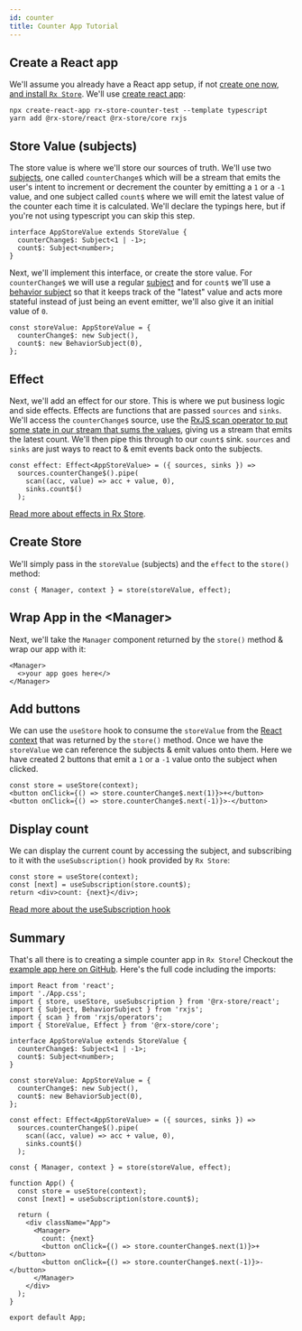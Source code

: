 ```yaml
---
id: counter
title: Counter App Tutorial
---
```


## Create a React app

We'll assume you already have a React app setup, if not [create one now](https://reactjs.org/docs/create-a-new-react-app.html), [and install `Rx Store`](../installation.md). We'll use [create react app](https://reactjs.org/docs/create-a-new-react-app.html#create-react-app):

```
npx create-react-app rx-store-counter-test --template typescript
yarn add @rx-store/react @rx-store/core rxjs
```

## Store Value (subjects)

The store value is where we'll store our sources of truth. We'll use two [subjects](../../basics/subjects.md), one called `counterChange$` which will be a stream that emits the user's intent to increment or decrement the counter by emitting a `1` or a `-1` value, and one subject called `count$` where we will emit the latest value of the counter each time it is calculated. We'll declare the typings here, but if you're not using typescript you can skip this step.

```tsx
interface AppStoreValue extends StoreValue {
  counterChange$: Subject<1 | -1>;
  count$: Subject<number>;
}
```

Next, we'll implement this interface, or create the store value. For `counterChange$` we will use a regular [subject](https://rxjs-dev.firebaseapp.com/guide/subject#subject) and for `count$` we'll use a [behavior subject](https://rxjs-dev.firebaseapp.com/guide/subject#behaviorsubject) so that it keeps track of the "latest" value and acts more stateful instead of just being an event emitter, we'll also give it an initial value of `0`.

```tsx
const storeValue: AppStoreValue = {
  counterChange$: new Subject(),
  count$: new BehaviorSubject(0),
};
```

## Effect

Next, we'll add an effect for our store. This is where we put business logic and side effects. Effects are functions that are passed `sources` and `sinks`. We'll access the `counterChange$` source, use the [RxJS scan operator to put some state in our stream that sums the values](), giving us a stream that emits the latest count. We'll then pipe this through to our `count$` sink. `sources` and `sinks` are just ways to react to & emit events back onto the subjects.

```tsx
const effect: Effect<AppStoreValue> = ({ sources, sinks }) =>
  sources.counterChange$().pipe(
    scan((acc, value) => acc + value, 0),
    sinks.count$()
  );
```

[Read more about effects in Rx Store](../../basics/effects.md).

## Create Store

We'll simply pass in the `storeValue` (subjects) and the `effect` to the `store()` method:

```tsx
const { Manager, context } = store(storeValue, effect);
```

## Wrap App in the &lt;Manager&gt;

Next, we'll take the `Manager` component returned by the `store()` method & wrap our app with it:

```tsx
<Manager>
  <>your app goes here</>
</Manager>
```

## Add buttons

We can use the `useStore` hook to consume the `storeValue` from the [React context](https://reactjs.org/docs/context.html) that was returned by the `store()` method. Once we have the `storeValue` we can reference the subjects & emit values onto them. Here we have created 2 buttons that emit a `1` or a `-1` value onto the subject when clicked.

```tsx
const store = useStore(context);
<button onClick={() => store.counterChange$.next(1)}>+</button>
<button onClick={() => store.counterChange$.next(-1)}>-</button>
```

## Display count

We can display the current count by accessing the subject, and subscribing to it with the `useSubscription()` hook provided by `Rx Store`:

```tsx
const store = useStore(context);
const [next] = useSubscription(store.count$);
return <div>count: {next}</div>;
```

[Read more about the useSubscription hook](../api-reference/use-subscription.md)

## Summary

That's all there is to creating a simple counter app in `Rx Store`! Checkout the [example app here on GitHub](https://github.com/rx-store/rx-store/tree/master/apps/react-example-counter). Here's the full code including the imports:

```tsx
import React from 'react';
import './App.css';
import { store, useStore, useSubscription } from '@rx-store/react';
import { Subject, BehaviorSubject } from 'rxjs';
import { scan } from 'rxjs/operators';
import { StoreValue, Effect } from '@rx-store/core';

interface AppStoreValue extends StoreValue {
  counterChange$: Subject<1 | -1>;
  count$: Subject<number>;
}

const storeValue: AppStoreValue = {
  counterChange$: new Subject(),
  count$: new BehaviorSubject(0),
};

const effect: Effect<AppStoreValue> = ({ sources, sinks }) =>
  sources.counterChange$().pipe(
    scan((acc, value) => acc + value, 0),
    sinks.count$()
  );

const { Manager, context } = store(storeValue, effect);

function App() {
  const store = useStore(context);
  const [next] = useSubscription(store.count$);

  return (
    <div className="App">
      <Manager>
        count: {next}
        <button onClick={() => store.counterChange$.next(1)}>+</button>
        <button onClick={() => store.counterChange$.next(-1)}>-</button>
      </Manager>
    </div>
  );
}

export default App;
```
